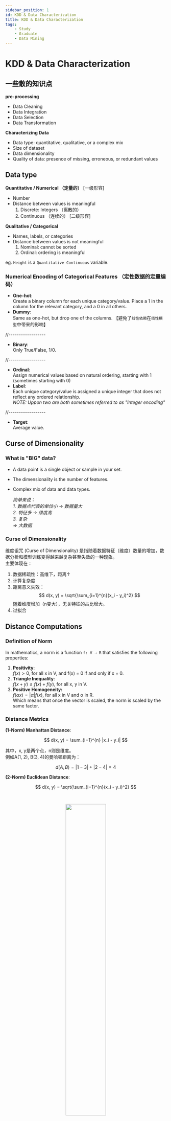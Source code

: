```yaml
---
sidebar_position: 1
id: KDD & Data Characterization
title: KDD & Data Characterization
tags:
    - Study
    - Graduate
    - Data Mining
---
```


# KDD & Data Characterization

## 一些散的知识点

**pre-processing**

- Data Cleaning
- Data Integration
- Data Selection
- Data Transformation

**Characterizing Data**

- Data type: quantitative, qualitative, or a complex mix
- Size of dataset
- Data dimensionality
- Quality of data: presence of missing, erroneous, or redundant values

## Data type

**Quantitative / Numerical （定量的）** [一级形容]

- Number
- Distance between values is meaningful
    1. Discrete: Integers （离散的）
    2. Continuous （连续的） [二级形容]

**Qualitative / Categorical**

- Names, labels, or categories
- Distance between values is not meaningful
    1. Nominal: cannot be sorted
    2. Ordinal: ordering is meaningful

eg. `Height` is a `Quantitative Continuous` variable.

### Numerical Encoding of Categorical Features （定性数据的定量编码）

- **One-hot**:  
  Create a binary column for each unique category/value. Place a 1 in the column for the relevant category, and a 0 in all others.
- **Dummy**:  
  Same as one-hot, but drop one of the columns. 【避免了`线性依赖`在`线性模型`中带来的影响】

//------------------

- **Binary**:  
  Only True/False, 1/0.

//------------------

- **Ordinal**:  
  Assign numerical values based on natural ordering, starting with 1 (sometimes starting with 0)
- **Label**:  
  Each unique category/value is assigned a unique integer that does not reflect any ordered relationship.  
  _NOTE: Uppon two are both sometimes referred to as "Integer encoding"_

//------------------

- **Target**:  
  Average value.

## Curse of Dimensionality

### What is "BIG" data?

- A data point is a single object or sample in your set.
- The dimensionality is the number of features.
- Complex mix of data and data types.

    _简单来说：_  
     _1. 数据点代表的单位小 -> 数据量大_  
     _2. 特征多 -> 维度高_  
     _3. 复杂_  
     _=> 大数据_

### Curse of Dimensionality

维度诅咒 (Curse of Dimensionality) 是指随着数据特征（维度）数量的增加，数据分析和模型训练变得越来越复杂甚至失效的一种现象。  
主要体现在：

1. 数据稀疏性：高维下，距离↑
2. 计算复杂度
3. 距离意义失效：
    $$
    d(x, y) = \sqrt{\sum_{i=1}^{n}(x_i - y_i)^2}
    $$
    随着维度增加（n变大），无关特征的占比增大。
4. 过拟合

## Distance Computations

### Definition of Norm

In mathematics, a norm is a function `f: V → R` that satisfies the following properties:

1. **Positivity**:  
   $f(x) > 0$, for all x in V, and f(x) = 0 if and only if x = 0.
2. **Triangle Inequality**:  
   $f(x + y) ≤ f(x) + f(y)$, for all x, y in V.
3. **Positive Homogeneity:**  
   $f(αx) = |α|f(x)$, for all x in V and α in R.  
   Which means that once the vector is scaled, the norm is scaled by the same factor.

### Distance Metrics

**(1-Norm) Manhattan Distance**:

$$
d(x, y) = \sum_{i=1}^{n} |x_i - y_i|
$$

其中，x, y是两个点，n则是维度。  
例如A(1, 2), B(3, 4)的曼哈顿距离为：

$$
d(A, B) = |1-3| + |2-4| = 4
$$

**(2-Norm) Euclidean Distance**:

$$
d(x, y) = \sqrt{\sum_{i=1}^{n}(x_i - y_i)^2}
$$

<br />
<p align="center">
    <img src="https://jcqn.oss-cn-beijing.aliyuncs.com/img_blog/514DM/514DM_1.png" width="50%" />
</p>

=> 两者都是`Minkowski Distance`的特例

**_Minkowski Distance (p-Norm / Lp Norm):_**

$$
d(x, y) = (\sum_{i=1}^{n} |x_i - y_i|^p)^{\frac{1}{p}}
$$

可知，无穷范数（∞-Norm）：

$$
d(x, y) = \max_{i} |x_i - y_i|
$$

这是因为遵守p-Norm的定义，当p趋近于无穷时，范数逐渐接近向量中最大分量的绝对值（指数爆炸嘛）
